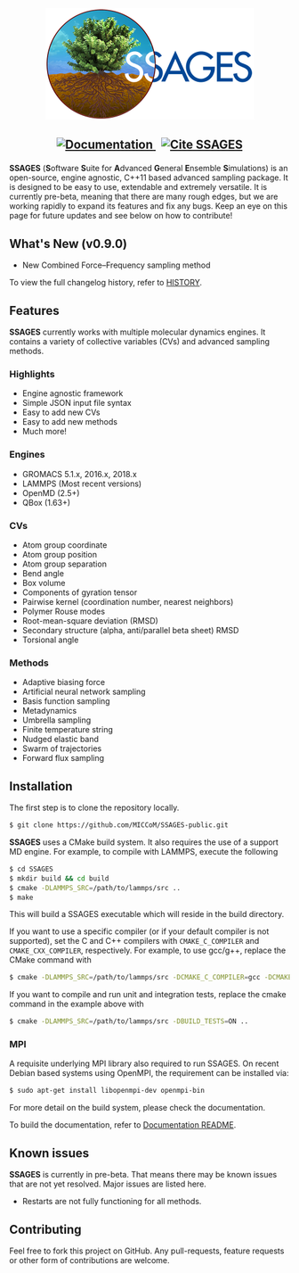 <div align="center">
  <a href="http://ssagesproject.github.io" target="_blank">
    <img src="doc/assets/ssages-logo.png" alt="SSAGES" height="200">
  </a>
</div>

<h2 align="center">
<p align="center">
  <a href="http://ssagesproject.github.io/docs/" target="_blank">
    <img src="https://img.shields.io/badge/docs-v0.8-blue.svg" alt="Documentation">
  </a>
  &nbsp;
  <a href="https://doi.org/10.1063/1.5008853" target="_blank">
    <img src="https://img.shields.io/badge/doi-10.1063%2F1.5008853-blue" alt="Cite SSAGES">
  </a>
</p>
</h2>

**SSAGES** (**S**oftware **S**uite for **A**dvanced **G**eneral **E**nsemble
**S**imulations) is an open-source, engine agnostic, C++11 based advanced
sampling package.  It is designed to be easy to use, extendable and extremely
versatile. It is currently pre-beta, meaning that there are many rough edges,
but we are working rapidly to expand its features and fix any bugs. Keep an eye
on this page for future updates and see below on how to contribute!

## What's New (v0.9.0)
- New Combined Force–Frequency sampling method

To view the full changelog history, refer to [HISTORY](HISTORY.md).

<a id="features"></a>
## Features
**SSAGES** currently works with multiple molecular dynamics engines. It contains a variety of collective variables (CVs) and advanced sampling methods. 

### Highlights 
- Engine agnostic framework 
- Simple JSON input file syntax 
- Easy to add new CVs 
- Easy to add new methods
- Much more!

### Engines 
- GROMACS 5.1.x, 2016.x, 2018.x
- LAMMPS (Most recent versions)
- OpenMD (2.5+)
- QBox (1.63+)

### CVs
- Atom group coordinate
- Atom group position 
- Atom group separation 
- Bend angle
- Box volume
- Components of gyration tensor
- Pairwise kernel (coordination number, nearest neighbors)
- Polymer Rouse modes 
- Root-mean-square deviation (RMSD)
- Secondary structure (alpha, anti/parallel beta sheet) RMSD
- Torsional angle

### Methods 
- Adaptive biasing force 
- Artificial neural network sampling
- Basis function sampling 
- Metadynamics 
- Umbrella sampling 
- Finite temperature string 
- Nudged elastic band 
- Swarm of trajectories 
- Forward flux sampling 

<a id="installation"></a>
## Installation
The first step is to clone the repository locally.

```bash
$ git clone https://github.com/MICCoM/SSAGES-public.git
```
**SSAGES** uses a CMake build system. It also requires the use of a support MD engine.
For example, to compile with LAMMPS, execute the following

```bash
$ cd SSAGES
$ mkdir build && cd build
$ cmake -DLAMMPS_SRC=/path/to/lammps/src .. 
$ make
```

This will build a SSAGES executable which will reside in the build directory.

If you want to use a specific compiler (or if your default compiler is not supported),
set the C and C++ compilers with `CMAKE_C_COMPILER` and `CMAKE_CXX_COMPILER`, respectively.
For example, to use gcc/g++, replace the CMake command with

```bash
$ cmake -DLAMMPS_SRC=/path/to/lammps/src -DCMAKE_C_COMPILER=gcc -DCMAKE_CXX_COMPILER=g++ ..
```

If you want to compile and run unit and integration tests, replace the cmake command
in the example above with

```bash
$ cmake -DLAMMPS_SRC=/path/to/lammps/src -DBUILD_TESTS=ON ..
```

### MPI

A requisite underlying MPI library also required to run SSAGES. 
On recent Debian based systems using OpenMPI, the requirement 
can be installed via:

```bash 
$ sudo apt-get install libopenmpi-dev openmpi-bin
```

For more detail on the build system, please check the documentation.

To build the documentation, refer to [Documentation README](doc/README.md).

## Known issues 
**SSAGES** is currently in pre-beta. That means there may be known issues that are not yet resolved. Major issues are listed here. 

- Restarts are not fully functioning for all methods.

## Contributing 
Feel free to fork this project on GitHub. Any pull-requests, feature requests or other form of contributions are welcome.
